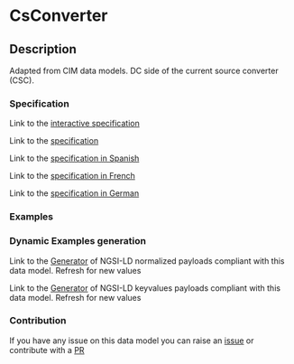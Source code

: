 # CsConverter

## Description 

Adapted from CIM data models. DC side of the current source converter (CSC).
### Specification

Link to the [interactive specification](https://swagger.lab.fiware.org/?url=https://smart-data-models.github.io/dataModel.EnergyCIM/CsConverter/swagger.yaml)

Link to the [specification](https://smart-data-models.github.io/dataModel.EnergyCIM/CsConverter/doc/spec.md)

Link to the [specification in Spanish](https://smart-data-models.github.io/dataModel.EnergyCIM/CsConverter/doc/spec_ES.md)

Link to the [specification in French](https://smart-data-models.github.io/dataModel.EnergyCIM/CsConverter/doc/spec_FR.md)

Link to the [specification in German](https://smart-data-models.github.io/dataModel.EnergyCIM/CsConverter/doc/spec_DE.md)
### Examples
### Dynamic Examples generation

Link to the [Generator](https://smartdatamodels.org/extra/ngsi-ld_generator_v0.92.php?schemaUrl=https://raw.githubusercontent.com/smart-data-models/dataModel.EnergyCIM/master/CsConverter/schema.json&email=info@smartdatamodels.org) of NGSI-LD normalized payloads compliant with this data model. Refresh for new values

Link to the [Generator](https://smartdatamodels.org/extra/ngsi-ld_generator_keyvalues_v0.92.php?schemaUrl=https://raw.githubusercontent.com/smart-data-models/dataModel.EnergyCIM/master/CsConverter/schema.json&email=info@smartdatamodels.org) of NGSI-LD keyvalues payloads compliant with this data model. Refresh for new values
### Contribution

 If you have any issue on this data model you can raise an [issue](https://github.com/smart-data-models/dataModel.EnergyCIM/issues)  or contribute with a [PR](https://github.com/smart-data-models/dataModel.EnergyCIM/pulls)